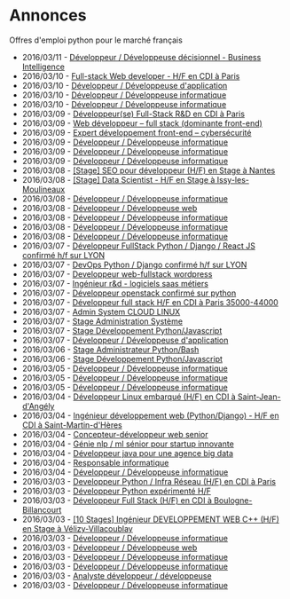 # Annonces

Offres d'emploi python pour le marché français

* 2016/03/11 - [Développeur / Développeuse décisionnel - Business Intelligence](http://pyjobs.fr/job/1434/developpeur-developpeuse-decisionnel-business-intelligence "Développeur / Développeuse décisionnel - Business Intelligence")
* 2016/03/10 - [Full-stack Web developer - H/F en CDI à Paris](http://pyjobs.fr/job/1431/full-stack-web-developer-h-f-en-cdi-a-paris "Full-stack Web developer - H/F en CDI à Paris")
* 2016/03/10 - [Développeur / Développeuse d'application](http://pyjobs.fr/job/1432/developpeur-developpeuse-dapplication "Développeur / Développeuse d'application")
* 2016/03/10 - [Développeur / Développeuse informatique](http://pyjobs.fr/job/1430/developpeur-developpeuse-informatique "Développeur / Développeuse informatique")
* 2016/03/10 - [Développeur / Développeuse informatique](http://pyjobs.fr/job/1433/developpeur-developpeuse-informatique "Développeur / Développeuse informatique")
* 2016/03/09 - [Développeur(se) Full-Stack R&D en CDI à Paris](http://pyjobs.fr/job/1425/developpeur-se-full-stack-r-d-en-cdi-a-paris "Développeur(se) Full-Stack R&D en CDI à Paris")
* 2016/03/09 - [Web développeur – full stack (dominante front-end)](http://pyjobs.fr/job/1421/web-developpeur-full-stack-dominante-front-end "Web développeur – full stack (dominante front-end)")
* 2016/03/09 - [Expert développement front-end – cybersécurité](http://pyjobs.fr/job/1422/expert-developpement-front-end-cybersecurite "Expert développement front-end – cybersécurité")
* 2016/03/09 - [Développeur / Développeuse informatique](http://pyjobs.fr/job/1429/developpeur-developpeuse-informatique "Développeur / Développeuse informatique")
* 2016/03/09 - [Développeur / Développeuse informatique](http://pyjobs.fr/job/1428/developpeur-developpeuse-informatique "Développeur / Développeuse informatique")
* 2016/03/09 - [Développeur / Développeuse informatique](http://pyjobs.fr/job/1427/developpeur-developpeuse-informatique "Développeur / Développeuse informatique")
* 2016/03/08 - [[Stage] SEO pour développeur (H/F) en Stage à Nantes](http://pyjobs.fr/job/1418/stage-seo-pour-developpeur-h-f-en-stage-a-nantes "[Stage] SEO pour développeur (H/F) en Stage à Nantes")
* 2016/03/08 - [[Stage] Data Scientist - H/F en Stage à Issy-les-Moulineaux](http://pyjobs.fr/job/1417/stage-data-scientist-h-f-en-stage-a-issy-les-moulineaux "[Stage] Data Scientist - H/F en Stage à Issy-les-Moulineaux")
* 2016/03/08 - [Développeur / Développeuse informatique](http://pyjobs.fr/job/1416/developpeur-developpeuse-informatique "Développeur / Développeuse informatique")
* 2016/03/08 - [Développeur / Développeuse web](http://pyjobs.fr/job/1426/developpeur-developpeuse-web "Développeur / Développeuse web")
* 2016/03/08 - [Développeur / Développeuse informatique](http://pyjobs.fr/job/1419/developpeur-developpeuse-informatique "Développeur / Développeuse informatique")
* 2016/03/08 - [Développeur / Développeuse informatique](http://pyjobs.fr/job/1415/developpeur-developpeuse-informatique "Développeur / Développeuse informatique")
* 2016/03/08 - [Développeur / Développeuse informatique](http://pyjobs.fr/job/1420/developpeur-developpeuse-informatique "Développeur / Développeuse informatique")
* 2016/03/07 - [Développeur FullStack Python / Django / React JS confirmé h/f sur LYON](http://pyjobs.fr/job/1413/developpeur-fullstack-python-django-react-js-confirme-h-f-sur-lyon "Développeur FullStack Python / Django / React JS confirmé h/f sur LYON")
* 2016/03/07 - [DevOps Python / Django confirmé h/f sur LYON](http://pyjobs.fr/job/1414/devops-python-django-confirme-h-f-sur-lyon "DevOps Python / Django confirmé h/f sur LYON")
* 2016/03/07 - [Developpeur web-fullstack wordpress](http://pyjobs.fr/job/1402/developpeur-web-fullstack-wordpress "Developpeur web-fullstack wordpress")
* 2016/03/07 - [Ingénieur r&d - logiciels saas métiers](http://pyjobs.fr/job/1401/ingenieur-r-d-logiciels-saas-metiers "Ingénieur r&d - logiciels saas métiers")
* 2016/03/07 - [Développeur openstack confirmé sur python](http://pyjobs.fr/job/1400/developpeur-openstack-confirme-sur-python "Développeur openstack confirmé sur python")
* 2016/03/07 - [Développeur full stack H/F en CDI à Paris 35000-44000](http://pyjobs.fr/job/1397/developpeur-full-stack-h-f-en-cdi-a-paris-35000-44000 "Développeur full stack H/F en CDI à Paris 35000-44000")
* 2016/03/07 - [Admin System CLOUD LINUX](http://pyjobs.fr/job/1404/admin-system-cloud-linux "Admin System CLOUD LINUX")
* 2016/03/07 - [Stage Administration Système](http://pyjobs.fr/job/1398/stage-administration-systeme "Stage Administration Système")
* 2016/03/07 - [Stage Développement Python/Javascript](http://pyjobs.fr/job/1399/stage-developpement-python-javascript "Stage Développement Python/Javascript")
* 2016/03/07 - [Développeur / Développeuse d'application](http://pyjobs.fr/job/1403/developpeur-developpeuse-dapplication "Développeur / Développeuse d'application")
* 2016/03/06 - [Stage Administrateur Python/Bash](http://pyjobs.fr/job/1394/stage-administrateur-python-bash "Stage Administrateur Python/Bash")
* 2016/03/06 - [Stage Développement Python/Javascript](http://pyjobs.fr/job/1395/stage-developpement-python-javascript "Stage Développement Python/Javascript")
* 2016/03/05 - [Développeur / Développeuse informatique](http://pyjobs.fr/job/1412/developpeur-developpeuse-informatique "Développeur / Développeuse informatique")
* 2016/03/05 - [Développeur / Développeuse informatique](http://pyjobs.fr/job/1409/developpeur-developpeuse-informatique "Développeur / Développeuse informatique")
* 2016/03/05 - [Développeur / Développeuse informatique](http://pyjobs.fr/job/1411/developpeur-developpeuse-informatique "Développeur / Développeuse informatique")
* 2016/03/04 - [Développeur Linux embarqué (H/F) en CDI à Saint-Jean-d'Angély](http://pyjobs.fr/job/1388/developpeur-linux-embarque-h-f-en-cdi-a-saint-jean-dangely "Développeur Linux embarqué (H/F) en CDI à Saint-Jean-d'Angély")
* 2016/03/04 - [Ingénieur développement web (Python/Django) - H/F en CDI à Saint-Martin-d'Hères](http://pyjobs.fr/job/1387/ingenieur-developpement-web-python-django-h-f-en-cdi-a-saint-martin-dheres "Ingénieur développement web (Python/Django) - H/F en CDI à Saint-Martin-d'Hères")
* 2016/03/04 - [Concepteur-développeur web senior](http://pyjobs.fr/job/1383/concepteur-developpeur-web-senior "Concepteur-développeur web senior")
* 2016/03/04 - [Génie nlp / ml sénior pour startup innovante](http://pyjobs.fr/job/1386/genie-nlp-ml-senior-pour-startup-innovante "Génie nlp / ml sénior pour startup innovante")
* 2016/03/04 - [Développeur java pour une agence big data](http://pyjobs.fr/job/1385/developpeur-java-pour-une-agence-big-data "Développeur java pour une agence big data")
* 2016/03/04 - [Responsable informatique](http://pyjobs.fr/job/1384/responsable-informatique "Responsable informatique")
* 2016/03/04 - [Développeur / Développeuse informatique](http://pyjobs.fr/job/1410/developpeur-developpeuse-informatique "Développeur / Développeuse informatique")
* 2016/03/03 - [Developpeur Python / Infra Réseau (H/F) en CDI à Paris](http://pyjobs.fr/job/1381/developpeur-python-infra-reseau-h-f-en-cdi-a-paris "Developpeur Python / Infra Réseau (H/F) en CDI à Paris")
* 2016/03/03 - [Développeur Python expérimenté H/F](http://pyjobs.fr/job/1379/developpeur-python-experimente-h-f "Développeur Python expérimenté H/F")
* 2016/03/03 - [Développeur Full Stack (H/F) en CDI à Boulogne-Billancourt](http://pyjobs.fr/job/1377/developpeur-full-stack-h-f-en-cdi-a-boulogne-billancourt "Développeur Full Stack (H/F) en CDI à Boulogne-Billancourt")
* 2016/03/03 - [[10 Stages] Ingénieur DEVELOPPEMENT WEB C++ (H/F) en Stage à Vélizy-Villacoublay](http://pyjobs.fr/job/1378/10-stages-ingenieur-developpement-web-c-h-f-en-stage-a-velizy-villacoublay "[10 Stages] Ingénieur DEVELOPPEMENT WEB C++ (H/F) en Stage à Vélizy-Villacoublay")
* 2016/03/03 - [Développeur / Développeuse informatique](http://pyjobs.fr/job/1405/developpeur-developpeuse-informatique "Développeur / Développeuse informatique")
* 2016/03/03 - [Développeur / Développeuse web](http://pyjobs.fr/job/1396/developpeur-developpeuse-web "Développeur / Développeuse web")
* 2016/03/03 - [Développeur / Développeuse informatique](http://pyjobs.fr/job/1423/developpeur-developpeuse-informatique "Développeur / Développeuse informatique")
* 2016/03/03 - [Développeur / Développeuse informatique](http://pyjobs.fr/job/1424/developpeur-developpeuse-informatique "Développeur / Développeuse informatique")
* 2016/03/03 - [Analyste développeur / développeuse](http://pyjobs.fr/job/1390/analyste-developpeur-developpeuse "Analyste développeur / développeuse")
* 2016/03/03 - [Développeur / Développeuse informatique](http://pyjobs.fr/job/1407/developpeur-developpeuse-informatique "Développeur / Développeuse informatique")


